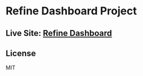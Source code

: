# Refine Dashboard Project

## Live Site: <a href="https://refine-dashboard-asym.vercel.app/" target="_blank">Refine Dashboard</a>

## License

MIT

